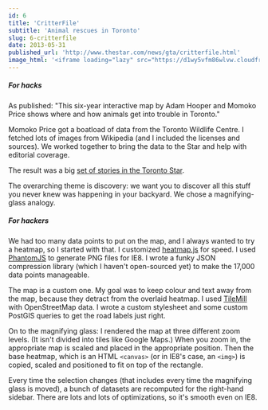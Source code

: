```yaml
---
id: 6
title: 'CritterFile'
subtitle: 'Animal rescues in Toronto'
slug: 6-critterfile
date: 2013-05-31
published_url: 'http://www.thestar.com/news/gta/critterfile.html'
image_html: '<iframe loading="lazy" src="https://d1wy5vfm86wlvw.cloudfront.net/critterfile/index.html" width="990" height="562"></iframe>'
---
```

##### For hacks


As published: "This six-year interactive map by Adam Hooper and Momoko Price shows where and how animals get into trouble in Toronto."

Momoko Price got a boatload of data from the Toronto Wildlife Centre. I fetched lots of images from Wikipedia (and I included the licenses and sources). We worked together to bring the data to the Star and help with editorial coverage.

The result was a big [set of stories in the Toronto Star](http://www.thestar.com/news/gta/critter_file.html).

The overarching theme is discovery: we want you to discover all this stuff you never knew was happening in your backyard. We chose a magnifying-glass analogy.


##### For hackers


We had too many data points to put on the map, and I always wanted to try a heatmap, so I started with that. I customized [heatmap.js](http://www.patrick-wied.at/static/heatmapjs/) for speed. I used [PhantomJS](http://phantomjs.org/) to generate PNG files for IE8. I wrote a funky JSON compression library (which I haven't open-sourced yet) to make the 17,000 data points manageable.

The map is a custom one. My goal was to keep colour and text away from the map, because they detract from the overlaid heatmap. I used [TileMill](http://www.mapbox.com/tilemill/) with OpenStreetMap data. I wrote a custom stylesheet and some custom PostGIS queries to get the road labels just right.

On to the magnifying glass: I rendered the map at three different zoom levels. (It isn't divided into tiles like Google Maps.) When you zoom in, the appropriate map is scaled and placed in the appropriate position. Then the base heatmap, which is an HTML `<canvas>` (or in IE8's case, an `<img>`) is copied, scaled and positioned to fit on top of the rectangle.

Every time the selection changes (that includes every time the magnifying glass is moved), a bunch of datasets are recomputed for the right-hand sidebar. There are lots and lots of optimizations, so it's smooth even on IE8.
